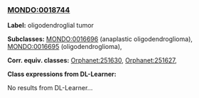 
### [MONDO:0018744](http://purl.obolibrary.org/obo/MONDO_0018744)
**Label:** oligodendroglial tumor

**Subclasses:** [MONDO:0016696](http://purl.obolibrary.org/obo/MONDO_0016696) (anaplastic oligodendroglioma), [MONDO:0016695](http://purl.obolibrary.org/obo/MONDO_0016695) (oligodendroglioma), 

**Corr. equiv. classes:** [Orphanet:251630](http://www.orpha.net/ORDO/Orphanet_251630), [Orphanet:251627](http://www.orpha.net/ORDO/Orphanet_251627), 

**Class expressions from DL-Learner:**

No results from DL-Learner...



